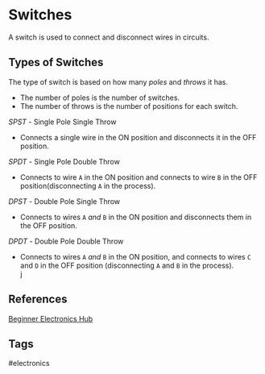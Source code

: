 # Switches 

A switch is used to connect and disconnect wires in circuits.  

## Types of Switches

The type of switch is based on how many *poles* and *throws* it has.   
* The number of poles is the number of switches.  
* The number of throws is the number of positions for each switch.  

*SPST* - Single Pole Single Throw   
* Connects a single wire in the ON position and disconnects it in the OFF position.

*SPDT* - Single Pole Double Throw  
* Connects to wire `A` in the ON position and connects to wire `B` in the OFF position(disconnecting `A` in the process).  

*DPST* - Double Pole Single Throw
* Connects to wires `A` *and* `B` in the ON position and disconnects them in the OFF position.  

*DPDT* - Double Pole Double Throw
* Connects to wires `A` *and* `B` in the ON position, and connects to wires `C` and `D` in the OFF position (disconnecting `A` and `B` in the process).  
j

## References
[Beginner Electronics Hub](../202305062158)

## Tags
#electronics
